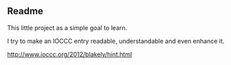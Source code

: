 Readme
------

This little project as a simple goal to learn. 

I try to make an IOCCC entry readable, understandable and even enhance it.

http://www.ioccc.org/2012/blakely/hint.html
